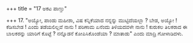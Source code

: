 +++
title = "17 ಅಕಟ ಪಾಣ್ಡು"

+++
17. "ಅಯ್ಯೋ, ಪಾಂಡು ಮಹೀಶಾ, ವಿಷ ಕನ್ನಿಕೆಯಾದ ನನ್ನನ್ನು ಮುಟ್ಟಿದೆಯಲ್ಲಾ ? ಬೇಡ, ಅಯ್ಯೋ ! ಕೆಡಿಸಬೇಡ ! ಎಂದು ತಡೆಯಲಿಲ್ಲವೆ ನಾನು ! ಪರಿಣಾಮ ಏನೆಂದು ತಿಳಿಯದವಳೇ ನಾನು ! ಕುರುಕಲ ತಿಲಕರಾದ ಈ ಬಾಲಕರನ್ನು ಯಾರಿಗೆ ಕೊಟ್ಟೆ ? ನನ್ನೊಡನೆ ಕೋಪಿಸಿಕೊಂಡೆಯಾ ? ಮಾತಾಡು" ಎಂದು ಮಾದ್ರಿ ಗೋಳಾಡಿದಳು.